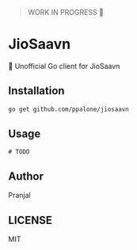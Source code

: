 > WORK IN PROGRESS 🚧

# JioSaavn

🎵 Unofficial Go client for JioSaavn

## Installation

```bash
go get github.com/ppalone/jiosaavn
```

## Usage

```
# TODO
```

## Author

Pranjal 

## LICENSE

MIT
